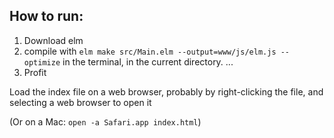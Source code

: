 How to run:
-----------

1. Download elm
1. compile with `elm make src/Main.elm --output=www/js/elm.js --optimize` in the terminal, in the current directory.
...
3. Profit

Load the index file on a web browser, probably by right-clicking the file, and selecting a web browser to
open it

(Or on a Mac: `open -a Safari.app index.html`)